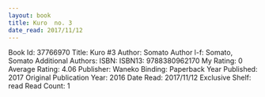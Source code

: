 ```yaml
---
layout: book
title: Kuro  no. 3
date_read: 2017/11/12
---
```


Book Id: 37766970
Title: Kuro #3
Author: Somato
Author l-f: Somato, Somato
Additional Authors: 
ISBN: 
ISBN13: 9788380962170
My Rating: 0
Average Rating: 4.06
Publisher: Waneko
Binding: Paperback
Year Published: 2017
Original Publication Year: 2016
Date Read: 2017/11/12
Exclusive Shelf: read
Read Count: 1

